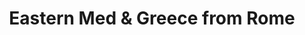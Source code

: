 ---
category: mediterranean
title: Eastern Med & Greece from Rome
class: eastern-med-and-greece-from-rome
cruiseline: Royal Caribbean – Jewel Of The Seas
special-info: £50pp Deposit. Free Drinks Package
price: 840
nights: 7
cruise-url: http://www.planetcruise.co.uk/royal-caribbean-cruises/jewel-of-the-seas/19-June-2016/99428?referrersiteid=970
---